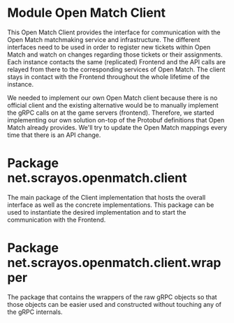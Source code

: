 # Module Open Match Client

This Open Match Client provides the interface for communication with the Open Match matchmaking service and
infrastructure. The different interfaces need to be used in order to register new tickets within Open Match and watch on
changes regarding those tickets or their assignments. Each instance contacts the same (replicated) Frontend and the API
calls are relayed from there to the corresponding services of Open Match. The client stays in contact with the Frontend
throughout the whole lifetime of the instance.

We needed to implement our own Open Match client because there is no official client and the existing alternative would
be to manually implement the gRPC calls on at the game servers (frontend). Therefore, we started implementing our own
solution on-top of the Protobuf definitions that Open Match already provides. We'll try to update the Open Match
mappings every time that there is an API change.

# Package net.scrayos.openmatch.client

The main package of the Client implementation that hosts the overall interface as well as the concrete implementations.
This package can be used to instantiate the desired implementation and to start the communication with the Frontend.

# Package net.scrayos.openmatch.client.wrapper

The package that contains the wrappers of the raw gRPC objects so that those objects can be easier used and constructed
without touching any of the gRPC internals.
